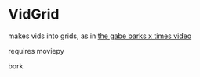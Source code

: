 # VidGrid
makes vids into grids, as in [the gabe barks x times video](https://www.youtube.com/watch?v=NAQrmB-bWZc)

requires moviepy

bork
